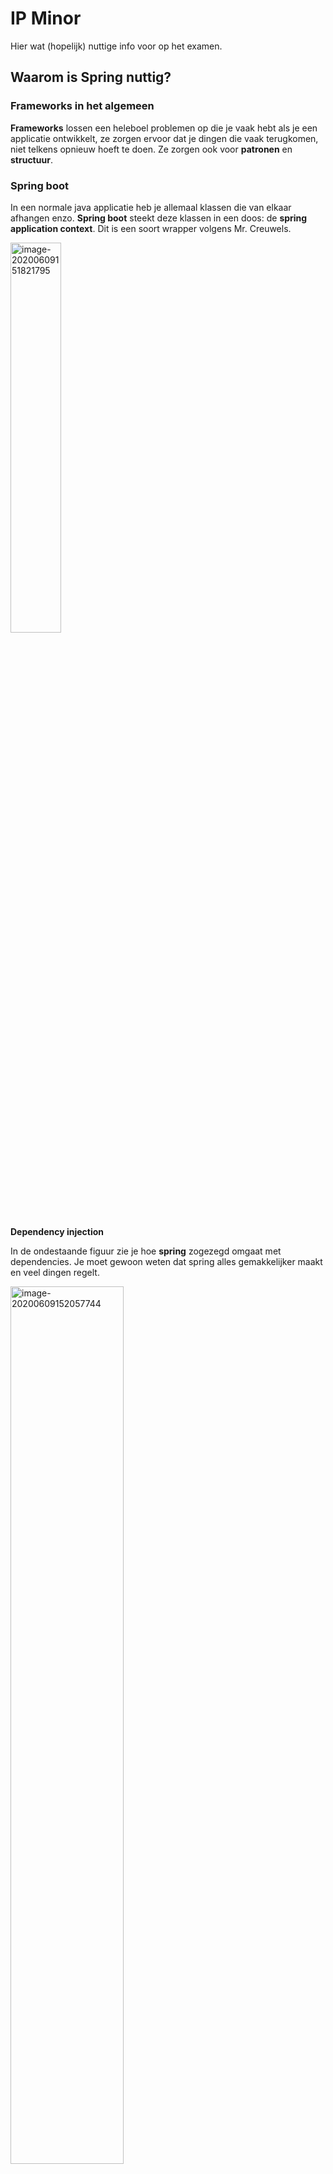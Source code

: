 # IP Minor

Hier wat (hopelijk) nuttige info voor op het examen.

## Waarom is Spring nuttig?

### Frameworks in het algemeen

**Frameworks** lossen een heleboel problemen op die je vaak hebt als je een applicatie ontwikkelt, ze zorgen ervoor dat je dingen die vaak terugkomen, niet telkens opnieuw hoeft te doen. Ze zorgen ook voor **patronen** en **structuur**. 

### Spring boot

In een normale java applicatie heb je allemaal klassen die van elkaar afhangen enzo. **Spring boot** steekt deze klassen in een doos: de **spring application context**. Dit is een soort wrapper volgens Mr. Creuwels.

<img src="img/image-20200609151821795.png" alt="image-20200609151821795" width="40%;" />

**Dependency injection**

In de ondestaande figuur zie je hoe **spring** zogezegd omgaat met dependencies. Je moet gewoon weten dat spring alles gemakkelijker maakt en veel dingen regelt. 

<img src="img/image-20200609152057744.png" alt="image-20200609152057744" width="60%;" />

> Handling interrelated dependencies among objects is a common task, and Spring tries to help with that. 
>
> You indicate what your business service classes are and you let Spring initialize them, then manage them. You can tell Spring to initialize one or more instances.
>
> Spring also connects these objects together in the way you want it, just like in the object graph picture. The way this works is that every class declares its dependencies. Spring looks at that and injects those dependencies to make sure every object has references to every instance they require. 

<img src="img/image-20200609170756205.png" alt="image-20200609170756205" width="30%;" />

> The framework provides a way for classes to define what other classes they need (**dependencies**) and ensures that they can access those classes (**injection**)



### Spring MVC

<img src="img/image-20200609170909698.png" alt="image-20200609170909698" width="67%;" />

> DispatcherServlet: ask HandlerMapping for controller, pass request to controller, ask ViewResolver for view, pass model to view
>
> HandlerMapping: retrieve controller for url based on configuration
>
> Controllers: written by developer! Returns model and view
>
> ViewResolver: retrieves view for view name
>
> View: written by developer! 

Alleen dit moeten we zelf doen:

<img src="img/image-20200609171012528.png" alt="image-20200609171012528" width="67%;" />



## CRUD

Hoe doe je CRUD? Met data binding. Ik heb geen zin om dit uit te leggen (1:moneybag:)

Data binding:

```java
@PostMapping
public String postNewHead(@ModelAttribute Head head){
		service.addHead(head);
  	return "redirect:/head";
}
```

```html
<html>
    <body>
        <form action="#" th:action="@{/}" th:object="${personForm}" method="post">
            <table>
                <tr>
                    <td>Name:</td>
                    <td><input type="text" th:field="*{name}" /></td>
                    <td th:if="${#fields.hasErrors('name')}" th:errors="*{name}">Name Error</td>
                </tr>
                <tr>
                    <td>Age:</td>
                    <td><input type="text" th:field="*{age}" /></td>
                    <td th:if="${#fields.hasErrors('age')}" th:errors="*{age}">Age Error</td>
                </tr>
                <tr>
                    <td><button type="submit">Submit</button></td>
                </tr>
            </table>
        </form>
    </body>
</html>
```



## Validatie

> To ensure all input from a form is valid before it is further processed

Je moet **Bindingresult** gebruiken:

```java
@PostMapping("/")
	public String checkPersonInfo(@Valid PersonForm personForm, BindingResult bindingResult) {

		if (bindingResult.hasErrors()) {
			return "form";
		}

		return "redirect:/results";
	}
```

In de domeinklassen kan je dan annotaties gebruiken om aan spring te vertellen wat juist is en wat niet.

```java
@NotNull
@NotEmpty
@Size
@Min
@Max
```

## JPA

= java persistence api

Jullie kennen hopelijk **JDBC** al. Daar ga ik het nu niet over hebben.

**JPA** is een soort abstractielaag tussen je java applicatie en je database. Die maakt het beheren van data een stuk makkelijker. JPA is een API en geef geen speciefieke implementatie voor de effectieve vertaling van je OO gedoe naar het database gedoe. Daarvoor gebruik je **Eclipselink** of **Hibernate**. (Spring gebruikt default hibernate).

Je geeft dan met annotaties aan wat er in de database moet gedaan worden met je objecten.

```java
@Entity
@Table(name="EMPLOYEE")
public class EmployeeEntity 
{
    @Id
    @Column(name="ID")
    @GeneratedValue
    private Integer id;
 
    @Column(name="FIRSTNAME") //dit is optioneel
    private String firstname;
 
    @Column(name="LASTNAME")
    private String lastname;
 
    @Column(name="EMAIL")
    private String email;
 
    @Column(name="TELEPHONE")
    private String telephone;
 
    //Setters and getters
}
```

 

#### DTO's

Een object van een `@Entity` klasse vertegenwoordigt een rij in een databasetabel. Wijzigingen aan dit object kunnen worden doorgezet in de database. Als je deze klassen in je view of controller gebruikt, kan dat zorgen voor onvoorziene neveneffecten. 

Bijvoorbeeld... Input van een gebruiker kan rechtstreeks gemapt worden op een **Entity** object en opgeslagen worden in de database, zelfs voordat de validatie heeft plaatsgevonden.

Dan moet ge weer gaan zoeken naar workarounds om dat te voorkomen. Dat willen we niet he. Maak gewoon voor elk object een **data transfer object** dat alleen de nodige data bevat. Dit object is niet verbonden aan de database en vormt dus een minder groot beveiligingsrisico.

Niet iets. Als je bijvoorbeeld op een applicatie zoals facebook als je vrienden wilt tonen, hoeven niet alle wachtwoorden van die vrienden doorgestuurd te worden. Je hoeft dus niet alle info over een object in het DTO te steken.

Definitie van Wim:

> DTO: data transfer object
>
> An object containing the data needed for a view or controller, without direct links to the database



## REST

> REST stands for representational state transfer. It is a paradigm after which you can model a web service, usually in the form of an HTTP server.
>
> The most important property of a REST service is that it is **stateless**: each request to the service will be processed as if it was the only request that is ever executed. No context of the request is stored in the REST service. In contrast, a standard web application would usually store session data to keep track of it’s user and other relevant data.

Hoe dat moet in Spring boot moeten we hopelijk niet kennen.



## i18n

i + 18 letters + n

18 letters = nternationalizatio

vaag

---

i18n zit default ingebouwd in spring.

Je moet deze code in je app hebben:

```java
@Configuration
public class WebConfig implements WebMvcConfigurer {
 @Bean
 public LocaleResolver localeResolver() {
 CookieLocaleResolver clr = new CookieLocaleResolver();
 clr.setDefaultLocale(Locale.ENGLISH);
 return clr;
 }
 @Bean
 public LocaleChangeInterceptor localeChangeInterceptor() {
 LocaleChangeInterceptor lci = new LocaleChangeInterceptor();
 lci.setParamName("lang");
 return lci;
 }
 @Override
 public void addInterceptors(InterceptorRegistry registry) {
 registry.addInterceptor(localeChangeInterceptor());
 }
}
```

dan moet je properties files in (`src/main/resources`) steken volgens deze conventie:

```java
messages(_language).properties
```

en dit:

> The use of these translations depends on your templating library (Thymeleaf, JSP, …). In Thymeleaf you would use #{translationKey} in a th:text attribute.



## Security

### Authentication

> Authentication is the act of confirming a user is who he/she claims he/she is. To do that, an application will usually store some credentials of the user. In other words, logging in with a username and password is authentication.

### Authorization

> Authorization is dependent on authentication and is the act of checking that a user can perform whatever action he/she is trying to take. In other words, checking that a user has the authority to perform an action. Authorization is commonly implemented in a role based way, with for example ADMIN, MEMBER and GUEST roles, each with their own authority to determine what they are allowed to do.

Spring heeft hier een library voor: **Spring security**

Spring security zorgt er automatisch voor dat je moet ingelogd zijn om aan eender welke pagina te kunnen. Weliswaar met de naam **user** en een gegenereerd password. Je moet dus nog een paar dingen aanpassen.

Maak een klasse **SecurityConfig** met iets dat lijkt op dit erin:

```java
public class SecurityConfig extends WebSecurityConfigurerAdapter {
    private final UserService userService;
    private final PasswordEncoder passwordEncoder;

    public SecurityConfig(UserService userService, PasswordEncoder passwordEncoder) {
        this.userService = userService;
        this.passwordEncoder = passwordEncoder;
    }

    @Override
    protected void configure(HttpSecurity http) throws Exception {
        http.authorizeRequests()
                .mvcMatchers("signup").permitAll()
                .mvcMatchers("/tasks/new").hasAuthority("ADMIN")
                .anyRequest().authenticated()
                .and()
                .formLogin()
                .loginPage("/login").permitAll()
                .and()
                .logout().permitAll();
    }

    @Override
    protected void configure(AuthenticationManagerBuilder auth) throws Exception {
        auth.userDetailsService(userService)
                .passwordEncoder(passwordEncoder);
    }
}
```



Veel succes met je examen